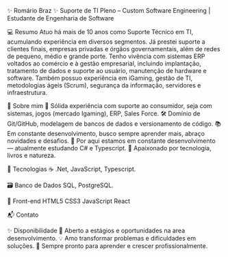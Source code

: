 ✨ Romário Braz ✨
Suporte de TI Pleno – Custom Software Engineering | Estudante de Engenharia de Software

💻 Resumo
Atuo há mais de 10 anos como Suporte Técnico em TI, acumulando experiência em diversos segmentos. Já prestei suporte a clientes finais, empresas privadas e órgãos governamentais, além de redes de pequeno, médio e grande porte. Tenho vivência com sistemas ERP voltados ao comércio e à gestão empresarial, incluindo implantação, tratamento de dados e suporte ao usuário, manutenção de hardware e software. Também possuo experiência em iGaming, gestão de TI, metodologias ágeis (Scrum), segurança da informação, servidores e infraestrutura.

🌸 Sobre mim
💼 Sólida experiência com suporte ao consumidor, seja com sistemas, jogos (mercado Igaming), ERP, Sales Force.
🛠️ Domínio de Git/GitHub, modelagem de bancos de dados e versionamento de código.
📚 Em constante desenvolvimento, busco sempre aprender mais, abraço novidades e desafios.
🌱 Por aqui estamos em constante desenvolvimento — atualmente estudando C# e Typescript.
🐾 Apaixonado por tecnologia, livros e natureza.

🎨 Tecnologias
☕ .Net, JavaScript, Typescript.

🗃️ Banco de Dados
SQL, PostgreSQL.

🎨 Front-end
HTML5 CSS3 JavaScript React

📬 Contato
  

✨ Disponibilidade
📌 Aberto a estágios e oportunidades na area desenvolvimento.
💡 Amo transformar problemas e dificuldades em soluções.
🚀 Sempre pronto para aprender e crescer profissionalmente.